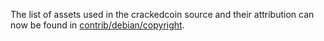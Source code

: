 The list of assets used in the crackedcoin source and their attribution can now be found in [contrib/debian/copyright](../contrib/debian/copyright).

